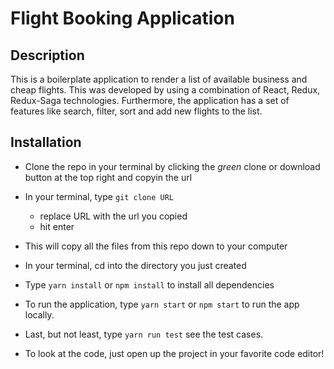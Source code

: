 # Flight Booking Application

## Description

This is a boilerplate application to render a list of available business and cheap flights. This was developed by using a combination of React, Redux, Redux-Saga technologies. Furthermore, the application has a set of features like search, filter, sort and add new flights to the list. 

## Installation
- Clone the repo in your terminal by clicking the _green_ clone or download button at the top right and copyin the url
- In your terminal, type ```git clone URL```
  - replace URL with the url you copied
  - hit enter
- This will copy all the files from this repo down to your computer
- In your terminal, cd into the directory you just created
- Type ```yarn install``` or ```npm install``` to install all dependencies
- To run the application, type ```yarn start``` or ```npm start``` to run the app locally.
- Last, but not least, type ```yarn run test``` see the test cases.

- To look at the code, just open up the project in your favorite code editor!